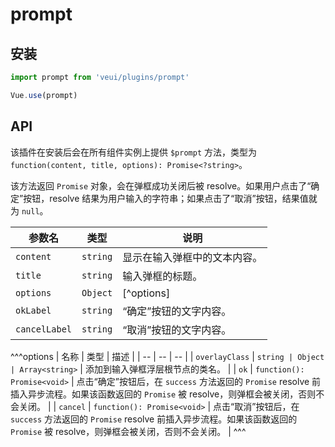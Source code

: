 # prompt

## 安装

```js
import prompt from 'veui/plugins/prompt'

Vue.use(prompt)
```

## API

该插件在安装后会在所有组件实例上提供 `$prompt` 方法，类型为 `function(content, title, options): Promise<?string>`。

该方法返回 `Promise` 对象，会在弹框成功关闭后被 resolve。如果用户点击了“确定”按钮，resolve 结果为用户输入的字符串；如果点击了“取消”按钮，结果值就为 `null`。

| 参数名 | 类型 | 说明 |
| -- | -- | -- |
| `content` | `string` | 显示在输入弹框中的文本内容。 |
| `title` | `string` | 输入弹框的标题。 |
| `options` | `Object` | [^options] |
| `okLabel` | `string` | “确定”按钮的文字内容。 |
| `cancelLabel` | `string` | “取消”按钮的文字内容。 |

^^^options
| 名称 | 类型 | 描述 |
| -- | -- | -- |
| `overlayClass` | `string | Object | Array<string>` | 添加到输入弹框浮层根节点的类名。 |
| `ok` | `function(): Promise<void>` | 点击“确定”按钮后，在 `success` 方法返回的 `Promise` resolve 前插入异步流程。如果该函数返回的 `Promise` 被 resolve，则弹框会被关闭，否则不会关闭。 |
| `cancel` | `function(): Promise<void>` | 点击“取消”按钮后，在 `success` 方法返回的 `Promise` resolve 前插入异步流程。如果该函数返回的 `Promise` 被 resolve，则弹框会被关闭，否则不会关闭。 |
^^^
